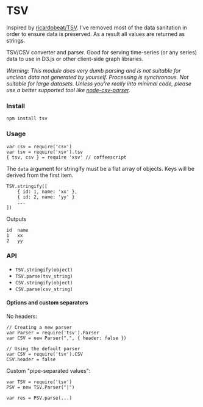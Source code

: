 TSV
===

Inspired by [ricardobeat/TSV](https://github.com/ricardobeat/TSV).
I've removed most of the data sanitation in order to ensure data is preserved. As a result all values are returned as strings.

TSV/CSV converter and parser. Good for serving time-series (or any series) data to use in D3.js or other client-side graph libraries.

*Warning: This module does very dumb parsing and is not suitable for unclean data not generated by yourself.
Processing is synchronous. Not suitable for large datasets. Unless you're really into minimal code, please use a better supported
tool like [node-csv-parser](http://npmjs.org/node-csv-parser).*

### Install

    npm install tsv

### Usage

    var csv = require('csv')
    var tsv = require('xsv').tsv
    { tsv, csv } = require 'xsv' // coffeescript

The `data` argument for stringify must be a flat array of objects. Keys will be derived from the first item.

    TSV.stringify([
        { id: 1, name: 'xx' },
        { id: 2, name: 'yy' }
        ...
    ])

Outputs

    id  name
    1   xx
    2   yy

### API

- `TSV.stringify(object)`
- `TSV.parse(tsv_string)`
- `CSV.stringify(object)`
- `CSV.parse(csv_string)`

#### Options and custom separators

No headers:

    // Creating a new parser
    var Parser = require('tsv').Parser
    var CSV = new Parser(",", { header: false })

    // Using the default parser
    var CSV = require('tsv').CSV
    CSV.header = false

Custom "pipe-separated values":

    var TSV = require('tsv')
    PSV = new TSV.Parser("|")

    var res = PSV.parse(...)

